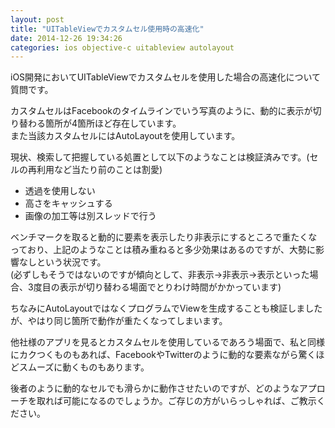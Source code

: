 ```yaml
---
layout: post
title: "UITableViewでカスタムセル使用時の高速化"
date: 2014-12-26 19:34:26
categories: ios objective-c uitableview autolayout
---
```

<p>iOS開発においてUITableViewでカスタムセルを使用した場合の高速化について質問です。</p>

<p>カスタムセルはFacebookのタイムラインでいう写真のように、動的に表示が切り替わる箇所が4箇所ほど存在しています。<br>
また当該カスタムセルにはAutoLayoutを使用しています。</p>

<p>現状、検索して把握している処置として以下のようなことは検証済みです。(セルの再利用など当たり前のことは割愛)</p>

<ul>
<li>透過を使用しない</li>
<li>高さをキャッシュする</li>
<li>画像の加工等は別スレッドで行う</li>
</ul>

<p>ベンチマークを取ると動的に要素を表示したり非表示にするところで重たくなっており、上記のようなことは積み重ねると多少効果はあるのですが、大勢に影響なしという状況です。<br>
(必ずしもそうではないのですが傾向として、非表示→非表示→表示といった場合、3度目の表示が切り替わる場面でとりわけ時間がかかっています)</p>

<p>ちなみにAutoLayoutではなくプログラムでViewを生成することも検証しましたが、やはり同じ箇所で動作が重たくなってしまいます。</p>

<p>他社様のアプリを見るとカスタムセルを使用しているであろう場面で、私と同様にカクつくものもあれば、FacebookやTwitterのように動的な要素ながら驚くほどスムーズに動くものもあります。</p>

<p>後者のように動的なセルでも滑らかに動作させたいのですが、どのようなアプローチを取れば可能になるのでしょうか。ご存じの方がいらっしゃれば、ご教示ください。</p>
